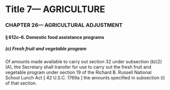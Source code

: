 
# Title 7— AGRICULTURE
### CHAPTER 26— AGRICULTURAL ADJUSTMENT
#### § 612c–6. Domestic food assistance programs
##### (c) Fresh fruit and vegetable program

Of amounts made available to carry out section 32 under subsection (b)(2)(A), the Secretary shall transfer for use to carry out the fresh fruit and vegetable program under section 19 of the Richard B. Russell National School Lunch Act [ 42 U.S.C. 1769a ] the amounts specified in subsection (i) of that section.

